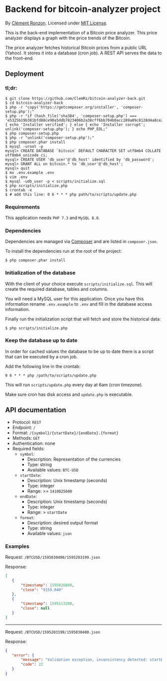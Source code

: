 # Backend for bitcoin-analyzer project

By [Clément Ronzon](https://www.linkedin.com/in/clemrz/). Licensed under [MIT License](https://choosealicense.com/licenses/mit/).

This is the back-end implementation of a Bitcoin price analyzer.
This price analyzer displays a graph with the price trends of the Bitcoin.

The price analyzer fetches historical Bitcoin prices from a public URL (Yahoo). It stores it into a database (cron job). A REST API serves the data to the front-end.

## Deployment

### tl;dr:

```shell script
$ git clone https://github.com/ClemRz/bitcoin-analyzer-back.git
$ cd bitcoin-analyzer-back
$ php -r "copy('https://getcomposer.org/installer', 'composer-setup.php');"
$ php -r "if (hash_file('sha384', 'composer-setup.php') === 'e5325b19b381bfd88ce90a5ddb7823406b2a38cff6bb704b0acc289a09c8128d4a8ce2bbafcd1fcbdc38666422fe2806') { echo 'Installer verified'; } else { echo 'Installer corrupt'; unlink('composer-setup.php'); } echo PHP_EOL;"
$ php composer-setup.php
$ php -r "unlink('composer-setup.php');"
$ php composer.phar install
$ mysql -uroot -p
mysql> CREATE DATABASE `bitcoin` DEFAULT CHARACTER SET utf8mb4 COLLATE utf8mb4_unicode_ci;
mysql> CREATE USER 'db_user'@'db_host' identified by 'db_password';
mysql> GRANT ALL on bitcoin.* to 'db_user'@'db_host';
mysql> quit
$ mv .env.example .env
$ vim .env
$ mysql -udb_user -p < scripts/initialize.sql
$ php scripts/initialize.php
$ crontab -e
$ # add this line: 0 6 * * * php path/to/scripts/update.php
```
### Requirements

This application needs `PHP 7.3` and `MySQL 8.0`.

### Dependencies

Dependencies are managed via [Composer](https://getcomposer.org/) and are listed in `composer.json`.

To install the dependencies run at the root of the project:

```shell script
$ php composer.phar install
```

### Initialization of the database

With the client of your choice execute `scripts/initialize.sql`.
This will create the required database, tables and columns.

You will need a MySQL user for this application.
Once you have this information rename `.env.example` to `.env` and fill in the database access information.

Finally run the initialization script that will fetch and store the historical data:

```shell script
$ php scripts/initialize.php
```

### Keep the database up to date

In order for cached values the database to be up to date there is a script that can be executed by a cron job.

Add the following line in the crontab:

```shell script
0 6 * * * php /path/to/scripts/update.php
```

This will run `scripts/update.php` every day at 6am (cron timezone).

Make sure cron has disk access and `update.php` is executable.

## API documentation

 - Protocol: `REST`
 - Endpoint: `/`
 - Format: `/{symbol}/{startDate}/{endDate}.{format}`
 - Methods: `GET`
 - Authentication: none
 - Required fields:
   * `symbol`:
     + Description: Representation of the currencies
     + Type: string
     + Available values: `BTC-USD`
   * `startDate`:
     + Description: Unix timestamp (seconds)
     + Type: integer
     + Range: >= `1410825600`
   * `endDate`:
     + Description: Unix timestamp (seconds)
     + Type: integer
     + Range: > `startDate`
   * `format`:
     + Description: desired output format
     + Type: string
     + Available values: `json`
 
 ### Examples
Request: `/BTCUSD/1595030400/1595203199.json`

Response: 
 ```json
[
    {
        "timestamp": 1595026800,
        "close": "9159.040"
    },
    {
        "timestamp": 1595113200,
        "close": null
    }
]
```
---
Request: `/BTCUSD/1595203199/1595030400.json`

Response: 
 ```json
{
    "error": {
        "message": "Validation exception, inconsistency detected: startDate is older than endDate",
        "code": 22
    }
}
```
